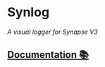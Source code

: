 
# Synlog
*A visual logger for Synapse V3*

## [Documentation 📚](https://belkworks.github.io/synlog/)
